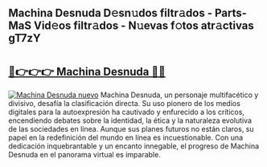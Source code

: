 ## Machina Desnuda D𝚎sn𝚞dos filtr𝚊dos - Parts-MaS Vid𝚎os filtr𝚊dos - N𝚞evas f𝚘tos atr𝚊ctivas gT7zY

# <h2><a href="http://mb6q4hc.tromn.icu/?c=Machina+Desnuda">🔗👉👉👉 Machina Desnuda 🔗🔗</a></h2>

[![Machina Desnuda nuevo](https://i.imgur.com/pEAQMta.gif)](http://mb6q4hc.tromn.icu/?c=Machina+Desnuda)
Machina Desnuda, un personaje multifacético y divisivo, desafía la clasificación directa. Su uso pionero de los medios digitales para la autoexpresión ha cautivado y enfurecido a los críticos, encendiendo debates sobre la identidad, la ética y la naturaleza evolutiva de las sociedades en línea. Aunque sus planes futuros no están claros, su papel en la redefinición del mundo en línea es incuestionable. Con una dedicación inquebrantable y un encanto innegable, el progreso de Machina Desnuda en el panorama virtual es imparable.

